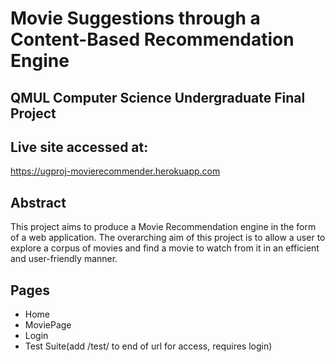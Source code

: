 # Movie Suggestions through a Content-Based Recommendation Engine
## QMUL Computer Science Undergraduate Final Project

## Live site accessed at:

https://ugproj-movierecommender.herokuapp.com

## Abstract

This project aims to produce a Movie Recommendation engine in the form of a web application. The overarching aim of this project is to allow a user to explore a corpus of movies and find a movie to watch from it in an efficient and user-friendly manner. 

## Pages
* Home
* MoviePage
* Login
* Test Suite(add /test/ to end of url for access, requires login)


